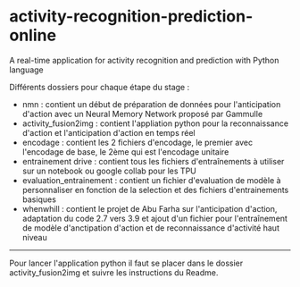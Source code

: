 # activity-recognition-prediction-online
A real-time application for activity recognition and prediction with Python language

Différents dossiers pour chaque étape du stage :
  - nmn : contient un début de préparation de données pour l'anticipation d'action avec un Neural Memory Network proposé par Gammulle
  - activity_fusion2img : contient l'appliation python pour la reconnaissance d'action et l'anticipation d'action en temps réel
  - encodage : contient les 2 fichiers d'encodage, le premier avec l'encodage de base, le 2ème qui est l'encodage unitaire
  - entrainement drive : contient tous les fichiers d'entraînements à utiliser sur un notebook ou google collab pour les TPU
  - evaluation_entrainement : contient un fichier d'evaluation de modèle à personnaliser en fonction de la selection et des fichiers d'entrainements basiques
  - whenwhill : contient le projet de Abu Farha sur l'anticipation d'action, adaptation du code 2.7 vers 3.9 et ajout d'un fichier pour l'entraînement de modèle d'anctipation d'action et de reconnaissance d'activité haut niveau
  
**********

Pour lancer l'application python il faut se placer dans le dossier activity_fusion2img et suivre les instructions du Readme.
